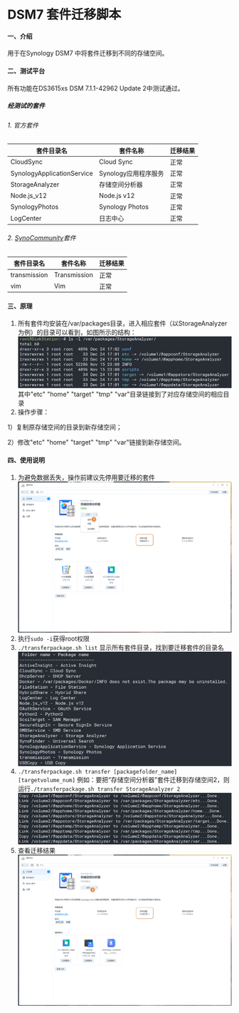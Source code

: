 # DSM7 套件迁移脚本

#### 一、介绍
用于在Synology DSM7 中将套件迁移到不同的存储空间。

#### 二、测试平台
所有功能在DS3615xs DSM 7.1.1-42962 Update 2中测试通过。
##### 经测试的套件
###### 1. 官方套件
| 套件目录名 | 套件名称 | 迁移结果 |
|-------|------|----|
| CloudSync |  Cloud Sync    | 正常   |
|  SynologyApplicationService     |  Synology应用程序服务    |  正常  |
|   StorageAnalyzer    |  存储空间分析器    |  正常  |
|   Node.js_v12    |  Node.js v12  | 正常   |
|   SynologyPhotos    |  Synology Photos    | 正常   |
|  LogCenter     |  日志中心    | 正常   |

###### 2. [SynoCommunity](https://packages.synocommunity.com)套件
| 套件目录名 | 套件名称 | 迁移结果 |
|-------|------|----|
|    transmission   |   Transmission   | 正常    |
|    vim   |   Vim   |  正常   |

#### 三、原理

1.  所有套件均安装在/var/packages目录，进入相应套件（以StorageAnalyzer为例）的目录可以看到，如图所示的结构：
![输入图片说明](pic/2022-12-24%2017%2003%2023.png)
其中"etc" "home" "target" "tmp" "var"目录链接到了对应存储空间的相应目录
2.  操作步骤：

 1）复制原存储空间的目录到新存储空间；

 2）修改"etc" "home" "target" "tmp" "var"链接到新存储空间。

#### 四、使用说明

1.  为避免数据丢失，操作前建议先停用要迁移的套件
![输入图片说明](pic/2022-12-24%2016%2035%2000.png)
2. 执行`sudo -i`获得root权限
3. `./transferpackage.sh list`
 显示所有套件目录，找到要迁移套件的目录名
![输入图片说明](pic/2022-12-28%2011%2002%2007.png)
4. `./transferpackage.sh transfer [packagefolder_name] [targetvolume_num]`
 例如：要把“存储空间分析器”套件迁移到存储空间2，则运行`./transferpackage.sh transfer StorageAnalyzer 2`
![输入图片说明](pic/2022-12-24%2017%2004%2030(1).png)
5. 查看迁移结果
![输入图片说明](pic/2022-12-24%2016%2052%2007.png)


